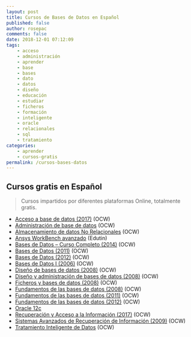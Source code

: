 ```yaml
---
layout: post
title: Cursos de Bases de Datos en Español
published: false
author: rosepac
comments: false
date: 2018-12-01 07:12:09
tags:
    - acceso
    - administración
    - aprender
    - base
    - bases
    - dato
    - datos
    - diseño
    - educación
    - estudiar
    - ficheros
    - formación
    - inteligente
    - oracle
    - relacionales
    - sql
    - tratamiento
categories:
    - aprender
    - cursos-gratis
permalink: /cursos-bases-datos
---
```

## Cursos gratis en Español

> Cursos impartidos por diferentes plataformas Online, totalmente gratis.

  * [Acceso a base de datos (2017)][1] (OCW)
  * [Administración de base de datos][2] (OCW)
  * [Almacenamiento de datos No Relacionales][3] (OCW)
  * [Ansys WorkBench avanzado][4] (Edutin)
  * [Bases de Datos &#8211; Curso Completo (2014)][5] (OCW)
  * [Bases de Datos (2011)][6] (OCW)
  * [Bases de Datos (2012)][7] (OCW)
  * [Bases de Datos I (2006)][8] (OCW)
  * [Diseño de bases de datos (2008)][9] (OCW)
  * [Diseño y administración de bases de datos (2008)][10] (OCW)
  * [Ficheros y bases de datos (2008)][11] (OCW)
  * [Fundamentos de las bases de datos (2008)][12] (OCW)
  * [Fundamentos de las bases de datos (2011)][13] (OCW)
  * [Fundamentos de las bases de datos (2012)][14] (OCW)
  * [Oracle 12c][15]
  * [Recuperación y Acceso a la Información (2017)][16] (OCW)
  * [Sistemas Avanzados de Recuperación de Información (2009)][17] (OCW)
  * [Tratamiento Inteligente de Datos][18] (OCW)

 [1]: http://ocw.upm.es/lenguajes-y-sistemas-informaticos/acceso-a-bases-de-datos-en-java
 [2]: http://ocw.upm.es/lenguajes-y-sistemas-informaticos/administracion-de-bases-de-datos
 [3]: https://ocw.unican.es/course/view.php?id=231
 [4]: https://edutin.com/curso-de-ansys-workbench-avanzado-3204
 [5]: http://ocw.uji.es/curso/317342
 [6]: https://ocw.unican.es/course/view.php?id=163
 [7]: http://ocw.uji.es/curso/4858
 [8]: https://ocw.ua.es/es/ingenieria-y-arquitectura/bases-de-datos-i-2006.html
 [9]: http://ocw.uc3m.es/ingenieria-informatica/diseno-de-bases-de-datos
 [10]: http://ocw.uc3m.es/ingenieria-informatica/diseno-y-administracion-de-bases-de-datos
 [11]: http://ocw.uc3m.es/ingenieria-informatica/ficheros-y-bases-de-datos
 [12]: http://ocw.uc3m.es/ingenieria-informatica/fundamentos-de-bases-de-datos
 [13]: https://ocw.ua.es/es/ingenieria-y-arquitectura/fundamentos-de-las-bases-de-datos-2011.html
 [14]: http://ocw.uc3m.es/ingenieria-informatica/fundamentos-de-las-bases-de-datos
 [15]: https://edutin.com/curso-de-oracle-12c-2351
 [16]: http://ocw.uc3m.es/ingenieria-informatica/recuperacion-acceso-informacion
 [17]: http://ocw.uc3m.es/ingenieria-informatica/sistemas-avanzados-de-recuperacion-de-informacion
 [18]: https://campusvirtual.ull.es/ocw/course/view.php?id=134